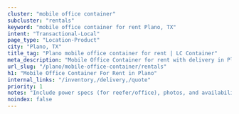 ```yaml
---
cluster: "mobile office container"
subcluster: "rentals"
keyword: "mobile office container for rent Plano, TX"
intent: "Transactional-Local"
page_type: "Location-Product"
city: "Plano, TX"
title_tag: "Plano mobile office container for rent | LC Container"
meta_description: "Mobile Office Container for rent with delivery in Plano, TX. LC Container — local Since 2003. Get pricing today."
url_slug: "/plano/mobile-office-container/rentals"
h1: "Mobile Office Container For Rent in Plano"
internal_links: "/inventory,/delivery,/quote"
priority: 1
notes: "Include power specs (for reefer/office), photos, and availability."
noindex: false
---
```


<!-- TODO: Add unique city/inventory copy, images, and internal links here. -->
